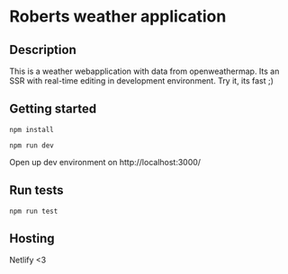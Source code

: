 # Roberts weather application

## Description

This is a weather webapplication with data from openweathermap. Its an SSR with real-time editing in development environment. Try it, its fast ;)

## Getting started

```
npm install
```

```
npm run dev
```

Open up dev environment on http://localhost:3000/

## Run tests

```
npm run test
```

## Hosting

Netlify <3
